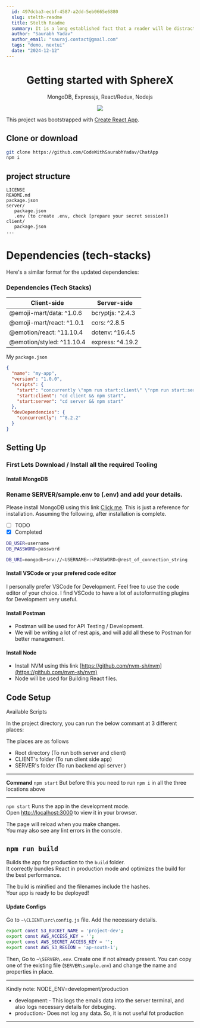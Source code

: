 ```yaml
---
  id: 497dcba3-ecbf-4587-a2dd-5eb0665e6880
  slug: stelth-readme
  title: Stelth Readme
  summary: It is a long established fact that a reader will be distracted by the readable content of a page when looking at its layout. The point of using Lorem Ipsum is that it has a more-or-less normal distribution of letters, as opposed to using 'Content here, content here', making it look like readable English.
  author: "Saurabh Yadav"
  author_email: "sauraj.contact@gmail.com"
  tags: "demo, nextui"
  date: "2024-12-12"
---
```


<h1 align="center">
Getting started with SphereX
</h1>
<p align="center">
MongoDB, Expressjs, React/Redux, Nodejs
</p>
<p align="center">
    <a href="https://www.gnu.org/licenses/gpl-3.0">
      <img src="https://img.shields.io/badge/License-GPLv3-blue.svg" />
   </a>
</p>

This project was bootstrapped with [Create React App](https://github.com/facebook/create-react-app).

## Clone or download
```bash
git clone https://github.com/CodeWithSaurabhYadav/ChatApp
npm i
```

## project structure
```plaintext
LICENSE
README.md
package.json
server/
   package.json
   .env (to create .env, check [prepare your secret session])
client/
   package.json
...
```

# Dependencies (tech-stacks)
Here's a similar format for the updated dependencies:

### Dependencies (Tech Stacks)

**Client-side** | **Server-side**
--- | ---
@emoji-mart/data: ^1.0.6 | bcryptjs: ^2.4.3
@emoji-mart/react: ^1.0.1 | cors: ^2.8.5
@emotion/react: ^11.10.4 | dotenv: ^16.4.5
@emotion/styled: ^11.10.4 | express: ^4.19.2

My ```package.json```
```json
{
  "name": "my-app",
  "version": "1.0.0",
  "scripts": {
    "start": "concurrently \"npm run start:client\" \"npm run start:server\"",
    "start:client": "cd client && npm start",
    "start:server": "cd server && npm start"
  },
  "devDependencies": {
    "concurrently": "^8.2.2"
  }
}
```

## Setting Up

### First Lets Download / Install all the required Tooling
#### Install MongoDB

### Rename SERVER/sample.env to (.env) and add your details.


Please install MongoDB using this link
[Click me](https://www.mongodb.com/docs/manual/installation/).
This is just a reference for installation. 
Assuming the following, after installation is complete.

* [ ] TODO
* [x] Completed

```bash
DB_USER=username
DB_PASSWORD=password

DB_URI=mongodb+srv://<USERNAME>:<PASSWORD>@rest_of_connection_string
```
#### Install VSCode or your prefered code editor
I personally prefer VSCode for Development. Feel free to use the code editor of your choice. I find VSCode to have a lot of autoformatting plugins for Development very useful. 

#### Install Postman
+ Postman will be used for API Testing / Development.
+ We will be writing a lot of rest apis, and will add all these to Postman for better management.

#### Install Node
+ Install NVM using this link [https://github.com/nvm-sh/nvm](https://github.com/nvm-sh/nvm)
+ Node will be used for Building React files.
## Code Setup

Available Scripts

In the project directory, you can run the below commant at 3 different places:

The places are as follows

* Root directory (To run both server and client)
* CLIENT's folder (To run client side app)
* SERVER's folder (To run backend api server ) 


***
**Command** ```npm start```
But before this you need to run ```npm i``` in all the three locations above

***
```npm start``` Runs the app in the development mode.\
Open [http://localhost:3000](http://localhost:3000) to view it in your browser.

The page will reload when you make changes.\
You may also see any lint errors in the console.


## ```npm run build```

Builds the app for production to the ```build``` folder.\
It correctly bundles React in production mode and optimizes the build for the best performance.

The build is minified and the filenames include the hashes.\
Your app is ready to be deployed!

#### Update Configs

Go to ```~\CLIENT\src\config.js``` file. Add the necessary details. 
```bash
export const S3_BUCKET_NAME = 'project-dev';
export const AWS_ACCESS_KEY = '';
export const AWS_SECRET_ACCESS_KEY = '';
export const AWS_S3_REGION = 'ap-south-1';
```
Then,
Go to `~\SERVER\.env`. Create one if not already present. You can copy one of the existing file (`SERVER\sample.env`) and change the name and properties in place.

***
Kindly note: NODE_ENV=development/production

* development:- This logs the emails data into the server terminal, and also logs necessary details for debuging.
* production:- Does not log any data. So, it is not useful fot production
***